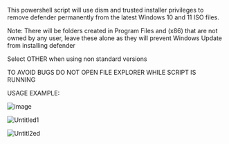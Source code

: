 This powershell script will use dism and trusted installer privileges to remove defender permanently from the latest Windows 10 and 11 ISO files.

Note: There will be folders created in Program Files and (x86) that are not owned by any user, leave these alone as they will prevent Windows Update from installing defender

Select OTHER when using non standard versions

TO AVOID BUGS DO NOT OPEN FILE EXPLORER WHILE SCRIPT IS RUNNING

USAGE EXAMPLE:

![image](https://github.com/zoicware/StripWindowsDefender/assets/118035521/4a9e9ea8-4ff0-4ab7-9b6c-d06ef233e681)


![Untitled1](https://github.com/zoicware/StripWindowsDefender/assets/118035521/e6456051-6c43-4900-818e-fe8cfa245686)


![Untitl2ed](https://github.com/zoicware/StripWindowsDefender/assets/118035521/a0de4b39-0719-41d1-afc0-9d174942aafa)
